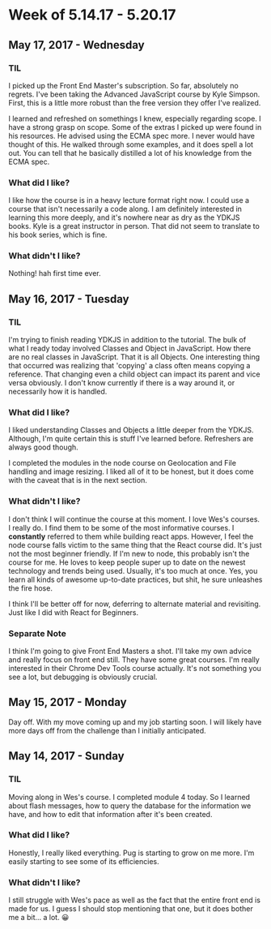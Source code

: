 # Week of 5.14.17 - 5.20.17

## May 17, 2017 - Wednesday

### TIL

I picked up the Front End Master's subscription. So far, absolutely no regrets. I've been taking the Advanced JavaScript course by Kyle Simpson. First, this is a little more robust than the free version they offer I've realized. 

I learned and refreshed on somethings I knew, especially regarding scope. I have a strong grasp on scope. Some of the extras I picked up were found in his resources. He advised using the ECMA spec more. I never would have thought of this. He walked through some examples, and it does spell a lot out. You can tell that he basically distilled a lot of his knowledge from the ECMA spec. 

### What did I like?

I like how the course is in a heavy lecture format right now. I could use a course that isn't necessarily a code along. I am definitely interested in learning this more deeply, and it's nowhere near as dry as the YDKJS books. Kyle is a great instructor in person. That did not seem to translate to his book series, which is fine.

### What didn't I like?

Nothing! hah first time ever.

## May 16, 2017 - Tuesday

### TIL

I'm trying to finish reading YDKJS in addition to the tutorial. The bulk of what I ready today involved Classes and Object in JavaScript. How there are no real classes in JavaScript. That it is all Objects. One interesting thing that occurred was realizing that 'copying' a class often means copying a reference. That changing even a child object can impact its parent and vice versa obviously. I don't know currently if there is a way around it, or necessarily how it is handled.

### What did I like?

I liked understanding Classes and Objects a little deeper from the YDKJS. Although, I'm quite certain this is stuff I've learned before. Refreshers are always good though.

I completed the modules in the node course on Geolocation and File handling and image resizing. I liked all of it to be honest, but it does come with the caveat that is in the next section.

### What didn't I like?

I don't think I will continue the course at this moment. I love Wes's courses. I really do. I find them to be some of the most informative courses. I __constantly__ referred to them while building react apps. However, I feel the node course falls victim to the same thing that the React course did. It's just not the most beginner friendly. If I'm new to node, this probably isn't the course for me. He loves to keep people super up to date on the newest technology and trends being used. Usually, it's too much at once. Yes, you learn all kinds of awesome up-to-date practices, but shit, he sure unleashes the fire hose. 

I think I'll be better off for now, deferring to alternate material and revisiting. Just like I did with React for Beginners. 

### Separate Note

I think I'm going to give Front End Masters a shot. I'll take my own advice and really focus on front end still. They have some great courses. I'm really interested in their Chrome Dev Tools course actually. It's not something you see a lot, but debugging is obviously crucial.

## May 15, 2017 - Monday

Day off. With my move coming up and my job starting soon. I will likely have more days off from the challenge than I initially anticipated.

## May 14, 2017 - Sunday

### TIL

Moving along in Wes's course. I completed module 4 today. So I learned about flash messages, how to query the database for the information we have, and how to edit that information after it's been created.

### What did I like?

Honestly, I really liked everything. Pug is starting to grow on me more. I'm easily starting to see some of its efficiencies.

### What didn't I like?

I still struggle with Wes's pace as well as the fact that the entire front end is made for us. I guess I should stop mentioning that one, but it does bother me a bit... a lot. 😀